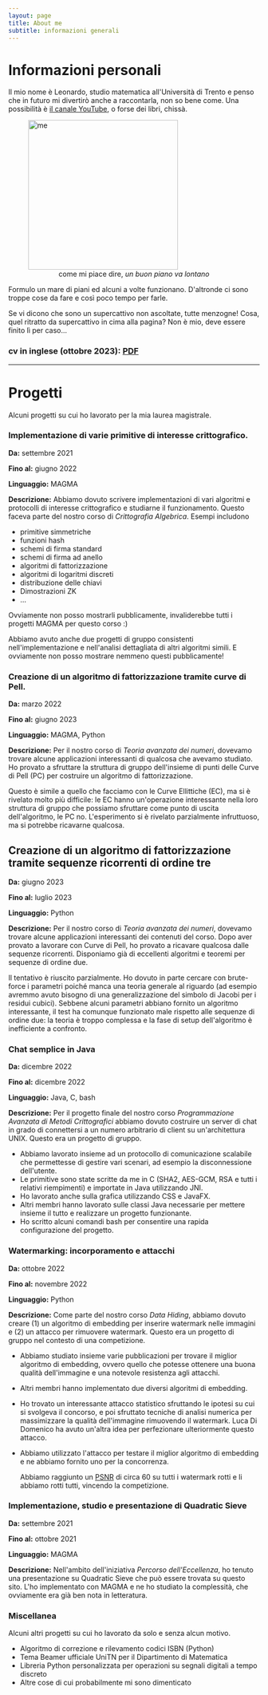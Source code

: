 ```yaml
---
layout: page
title: About me
subtitle: informazioni generali
---
```


# Informazioni personali

Il mio nome è Leonardo, studio matematica all'Università di Trento e penso che in futuro mi divertirò anche a raccontarla, non so bene come. Una possibilità è [il canale YouTube](https://www.youtube.com/channel/UCO1l67JZBNiNEA2cb8M1fbQ), o forse dei libri, chissà.

<figure>
  <img src="https://user-images.githubusercontent.com/64229723/193805618-de2d2594-bd61-48d5-ace9-893dc562eb0c.jpg" alt="me" class="center" width="300"/>
  <figcaption><center>come mi piace dire, <em>un buon piano va lontano</em></center></figcaption>
</figure>

Formulo un mare di piani ed alcuni a volte funzionano. D'altronde ci sono troppe cose da fare e così poco tempo per farle.

Se vi dicono che sono un supercattivo non ascoltate, tutte menzogne! Cosa, quel ritratto da supercattivo in cima alla pagina? Non è mio, deve essere finito lì per caso...

### cv in inglese (ottobre 2023): [PDF](https://github.com/PlasmaStark/plasmastark.github.io/files/12927004/cv.eng.pdf)

--------

# Progetti

Alcuni progetti su cui ho lavorato per la mia laurea magistrale.

### Implementazione di varie primitive di interesse crittografico.

**Da:** settembre 2021

**Fino al:** giugno 2022

**Linguaggio:** MAGMA

**Descrizione:** Abbiamo dovuto scrivere implementazioni di vari algoritmi e protocolli di interesse crittografico e studiarne il funzionamento. Questo faceva parte del nostro corso di _Crittografia Algebrica_. Esempi includono
- primitive simmetriche
- funzioni hash
- schemi di firma standard
- schemi di firma ad anello
- algoritmi di fattorizzazione
- algoritmi di logaritmi discreti
- distribuzione delle chiavi
- Dimostrazioni ZK
- ...

Ovviamente non posso mostrarli pubblicamente, invaliderebbe tutti i progetti MAGMA per questo corso :)

Abbiamo avuto anche due progetti di gruppo consistenti nell'implementazione e nell'analisi dettagliata di altri algoritmi simili. E ovviamente non posso mostrare nemmeno questi pubblicamente!

### Creazione di un algoritmo di fattorizzazione tramite curve di Pell.

**Da:** marzo 2022

**Fino al:** giugno 2023

**Linguaggio:** MAGMA, Python

**Descrizione:** Per il nostro corso di _Teoria avanzata dei numeri_, dovevamo trovare alcune applicazioni interessanti di qualcosa che avevamo studiato. Ho provato a sfruttare la struttura di gruppo dell'insieme di punti delle Curve di Pell (PC) per costruire un algoritmo di fattorizzazione.

Questo è simile a quello che facciamo con le Curve Ellittiche (EC), ma si è rivelato molto più difficile: le EC hanno un'operazione interessante nella loro struttura di gruppo che possiamo sfruttare come punto di uscita dell'algoritmo, le PC no. L'esperimento si è rivelato parzialmente infruttuoso, ma si potrebbe ricavarne qualcosa.

## Creazione di un algoritmo di fattorizzazione tramite sequenze ricorrenti di ordine tre

**Da:** giugno 2023

**Fino al:** luglio 2023

**Linguaggio:** Python

**Descrizione:** Per il nostro corso di _Teoria avanzata dei numeri_, dovevamo trovare alcune applicazioni interessanti dei contenuti del corso. Dopo aver provato a lavorare con Curve di Pell, ho provato a ricavare qualcosa dalle sequenze ricorrenti. Disponiamo già di eccellenti algoritmi e teoremi per sequenze di ordine due.

Il tentativo è riuscito parzialmente. Ho dovuto in parte cercare con brute-force i parametri poiché manca una teoria generale al riguardo (ad esempio avremmo avuto bisogno di una generalizzazione del simbolo di Jacobi per i residui cubici). Sebbene alcuni parametri abbiano fornito un algoritmo interessante, il test ha comunque funzionato male rispetto alle sequenze di ordine due: la teoria è troppo complessa e la fase di setup dell'algoritmo è inefficiente a confronto.


### Chat semplice in Java

**Da:** dicembre 2022

**Fino al:** dicembre 2022

**Linguaggio:** Java, C, bash

**Descrizione:** Per il progetto finale del nostro corso _Programmazione Avanzata di Metodi Crittografici_ abbiamo dovuto costruire un server di chat in grado di connettersi a un numero arbitrario di client su un'architettura UNIX. Questo era un progetto di gruppo.

- Abbiamo lavorato insieme ad un protocollo di comunicazione scalabile che permettesse di gestire vari scenari, ad esempio la disconnessione dell'utente.
- Le primitive sono state scritte da me in C (SHA2, AES-GCM, RSA e tutti i relativi riempimenti) e importate in Java utilizzando JNI.
- Ho lavorato anche sulla grafica utilizzando CSS e JavaFX.
- Altri membri hanno lavorato sulle classi Java necessarie per mettere insieme il tutto e realizzare un progetto funzionante.
- Ho scritto alcuni comandi bash per consentire una rapida configurazione del progetto.

### Watermarking: incorporamento e attacchi

**Da:** ottobre 2022

**Fino al:** novembre 2022

**Linguaggio:** Python

**Descrizione:** Come parte del nostro corso _Data Hiding_, abbiamo dovuto creare (1) un algoritmo di embedding per inserire watermark nelle immagini e (2) un attacco per rimuovere watermark. Questo era un progetto di gruppo nel contesto di una competizione.

- Abbiamo studiato insieme varie pubblicazioni per trovare il miglior algoritmo di embedding, ovvero quello che potesse ottenere una buona qualità dell'immagine e una notevole resistenza agli attacchi.
- Altri membri hanno implementato due diversi algoritmi di embedding.
- Ho trovato un interessante attacco statistico sfruttando le ipotesi su cui si svolgeva il concorso, e poi sfruttato tecniche di analisi numerica per massimizzare la qualità dell'immagine rimuovendo il watermark. Luca Di Domenico ha avuto un'altra idea per perfezionare ulteriormente questo attacco.
- Abbiamo utilizzato l'attacco per testare il miglior algoritmo di embedding e ne abbiamo fornito uno per la concorrenza.

  Abbiamo raggiunto un [PSNR](https://en.wikipedia.org/wiki/Peak_signal-to-noise_ratio) di circa 60 su tutti i watermark rotti e li abbiamo rotti tutti, vincendo la competizione.

### Implementazione, studio e presentazione di Quadratic Sieve

**Da:** settembre 2021

**Fino al:** ottobre 2021

**Linguaggio:** MAGMA

**Descrizione:** Nell'ambito dell'iniziativa _Percorso dell'Eccellenza_, ho tenuto una presentazione su Quadratic Sieve che può essere trovata su questo sito. L'ho implementato con MAGMA e ne ho studiato la complessità, che ovviamente era già ben nota in letteratura.

### Miscellanea

Alcuni altri progetti su cui ho lavorato da solo e senza alcun motivo.
- Algoritmo di correzione e rilevamento codici ISBN (Python)
- Tema Beamer ufficiale UniTN per il Dipartimento di Matematica
- Libreria Python personalizzata per operazioni su segnali digitali a tempo discreto
- Altre cose di cui probabilmente mi sono dimenticato


